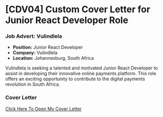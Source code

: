 # [CDV04] Custom Cover Letter for Junior React Developer Role

### Job Advert: Vulindlela
- **Position:** Junior React Developer
- **Company:** Vulindlela
- **Location:** Johannesburg, South Africa

Vulindlela is seeking a talented and motivated Junior React Developer to assist in developing their innovative online payments platform. This role offers an exciting opportunity to contribute to the digital payments revolution in South Africa.



### Cover Letter
[Click Here To Open My Cover Letter](<https://docs.google.com/document/d/1rJxHTszpZMKbIkOWhBCy-ks4Hmm1n-dzgDHL6OzMvhE/edit?usp=sharing>)



